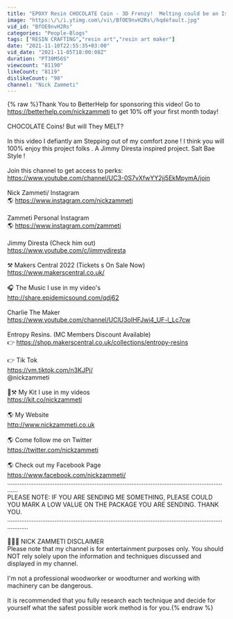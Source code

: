```yaml
---
title: "EPOXY Resin CHOCOLATE Coin - 3D Frenzy!  Melting could be an Issue"
image: "https:\/\/i.ytimg.com\/vi\/BfOE9nvH2Rs\/hqdefault.jpg"
vid_id: "BfOE9nvH2Rs"
categories: "People-Blogs"
tags: ["RESIN CRAFTING","resin art","resin art maker"]
date: "2021-11-10T22:55:35+03:00"
vid_date: "2021-11-05T18:00:08Z"
duration: "PT30M56S"
viewcount: "81190"
likeCount: "8119"
dislikeCount: "98"
channel: "Nick Zammeti"
---
```

{% raw %}Thank You to BetterHelp for sponsoring this video!  Go to <a rel="nofollow" target="blank" href="https://betterhelp.com/nickzammeti">https://betterhelp.com/nickzammeti</a> to get 10% off your first month today!<br /><br />CHOCOLATE Coins! But will They MELT?<br /><br />In this video I defiantly am Stepping out of my comfort zone !  I think you will 100% enjoy this project folks . A Jimmy Diresta inspired project. Salt Bae Style ! <br /><br />Join this channel to get access to perks:<br /><a rel="nofollow" target="blank" href="https://www.youtube.com/channel/UC3-0S7vXfwYY2jj5EkMpymA/join">https://www.youtube.com/channel/UC3-0S7vXfwYY2jj5EkMpymA/join</a><br /><br />Nick Zammeti/ Instagram<br />🌎 <a rel="nofollow" target="blank" href="https://www.instagram.com/nickzammeti">https://www.instagram.com/nickzammeti</a><br /><br />Zammeti Personal Instagram <br />🌎 <a rel="nofollow" target="blank" href="https://www.instagram.com/zammeti">https://www.instagram.com/zammeti</a><br /><br />Jimmy Diresta (Check him out)<br /><a rel="nofollow" target="blank" href="https://www.youtube.com/c/jimmydiresta">https://www.youtube.com/c/jimmydiresta</a><br /><br />⚒ Makers Central 2022 (Tickets s On Sale Now)<br /><a rel="nofollow" target="blank" href="https://www.makerscentral.co.uk/">https://www.makerscentral.co.uk/</a><br /><br />🎧 The Music I use in my video's <br /><a rel="nofollow" target="blank" href="http://share.epidemicsound.com/qdj62">http://share.epidemicsound.com/qdj62</a><br /><br />Charlie The Maker <br /><a rel="nofollow" target="blank" href="https://www.youtube.com/channel/UClU3oIHFJwi4_UF-l_Lc7cw">https://www.youtube.com/channel/UClU3oIHFJwi4_UF-l_Lc7cw</a><br /><br />Entropy Resins. (MC Members Discount Available) <br />👉  <a rel="nofollow" target="blank" href="https://shop.makerscentral.co.uk/collections/entropy-resins">https://shop.makerscentral.co.uk/collections/entropy-resins</a><br /><br />👉 Tik Tok<br /><a rel="nofollow" target="blank" href="https://vm.tiktok.com/n3KJPj/">https://vm.tiktok.com/n3KJPj/</a><br />@nickzammeti<br /><br />🔨⚒ My Kit I use in my videos<br /><a rel="nofollow" target="blank" href="https://kit.co/nickzammeti">https://kit.co/nickzammeti</a> <br /><br />🌎 My Website <br /><a rel="nofollow" target="blank" href="http://www.nickzammeti.co.uk">http://www.nickzammeti.co.uk</a><br /><br />🌎 Come follow me on Twitter <br /><a rel="nofollow" target="blank" href="https://twitter.com/nickzammeti">https://twitter.com/nickzammeti</a><br /><br />🌎 Check out my Facebook Page <br /><a rel="nofollow" target="blank" href="https://www.facebook.com/nickzammeti/">https://www.facebook.com/nickzammeti/</a><br />…………………………………………………………………………………………………………………<br />PLEASE NOTE: IF YOU ARE SENDING ME SOMETHING, PLEASE COULD YOU MARK A LOW VALUE ON THE PACKAGE YOU ARE SENDING.  THANK YOU. <br />………………………………………………………………………………………………………………………<br /><br />🙊🙈🙉 NICK ZAMMETI DISCLAIMER<br />Please note that my channel is for entertainment purposes only. You should NOT rely solely upon the information and techniques discussed and displayed in my channel. <br /><br />I'm not a professional woodworker or woodturner and working with machinery can be dangerous. <br /><br />It is recommended that you fully research each technique and decide for yourself what the safest possible work method is for you.{% endraw %}
